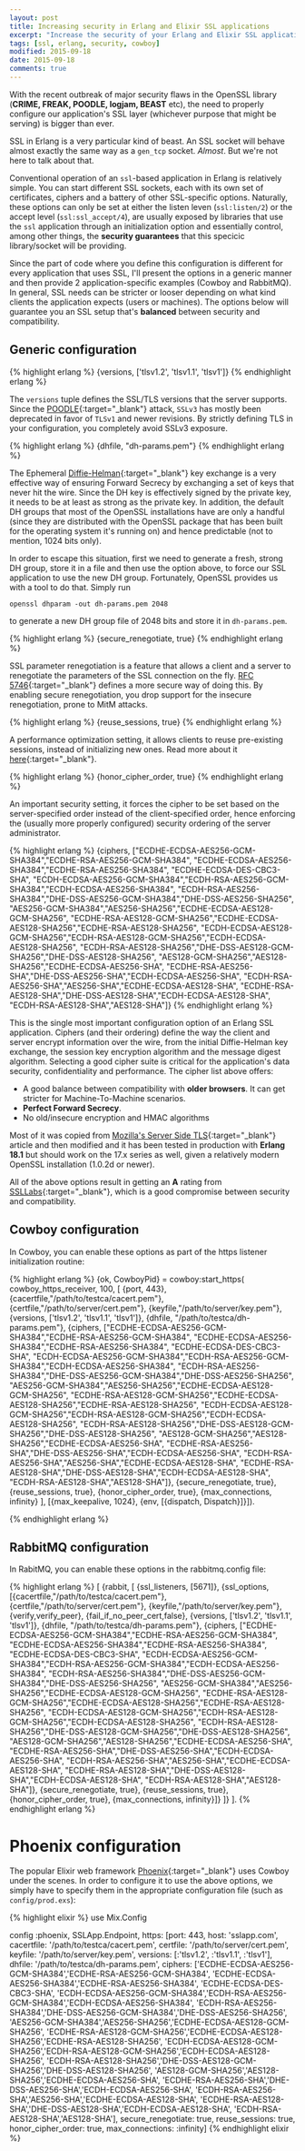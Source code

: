 ```yaml
---
layout: post
title: Increasing security in Erlang and Elixir SSL applications
excerpt: "Increase the security of your Erlang and Elixir SSL applications."
tags: [ssl, erlang, security, cowboy]
modified: 2015-09-18
date: 2015-09-18
comments: true
---
```


With the recent outbreak of major security flaws in the OpenSSL library (**CRIME, FREAK, POODLE, logjam, BEAST** etc), the need to properly configure our application's SSL layer (whichever purpose that might be serving) is bigger than ever.

SSL in Erlang is a very particular kind of beast. An SSL socket will behave almost exactly the same way as a `gen_tcp` socket. _Almost_. But we're not here to talk about that.

Conventional operation of an `ssl`-based application in Erlang is relatively simple. You can start different SSL sockets, each with its own set of certificates, ciphers and a battery of other SSL-specific options. Naturally, these options can only be set at either the listen leven (`ssl:listen/2`) or the accept level (`ssl:ssl_accept/4`), are usually exposed by libraries that use the `ssl` application through an initialization option and essentially control, among other things, the **security guarantees** that this specicic library/socket will be providing.

Since the part of code where you define this configuration is different for every application that uses SSL, I'll present the options in a generic manner and then provide 2 application-specific examples (Cowboy and RabbitMQ). In general, SSL needs can be stricter or looser depending on what kind clients the application expects (users or machines). The options below will guarantee you an SSL setup that's **balanced** between security and compatibility.

## Generic configuration

{% highlight erlang %}
{versions, ['tlsv1.2', 'tlsv1.1', 'tlsv1']}
{% endhighlight erlang %}

The `versions` tuple defines the SSL/TLS versions that the server supports. Since the [POODLE](https://isc.sans.edu/forums/diary/SSLv3+POODLE+Vulnerability+Official+Release/18827/){:target="_blank"} attack, `SSLv3` has mostly been deprecated in favor of `TLSv1` and newer revisions. By strictly defining TLS in your configuration, you completely avoid SSLv3 exposure.

{% highlight erlang %}
{dhfile, "dh-params.pem"}
{% endhighlight erlang %}

The Ephemeral [Diffie-Helman](http://www.wikiwand.com/en/Diffie%E2%80%93Hellman_key_exchange){:target="_blank"} key exchange is a very effective way of ensuring Forward Secrecy by exchanging a set of keys that never hit the wire. Since the DH key is effectively signed by the private key, it needs to be at least as strong as the private key. In addition, the default DH groups that most of the OpenSSL installations have are only a handful (since they are distributed with the OpenSSL package that has been built for the operating system it's running on) and hence predictable (not to mention, 1024 bits only).

In order to escape this situation, first we need to generate a fresh, strong DH group, store it in a file and then use the option above, to force our SSL application to use the new DH group. Fortunately, OpenSSL provides us with a tool to do that. Simply run

    openssl dhparam -out dh-params.pem 2048

to generate a new DH group file of 2048 bits and store it in `dh-params.pem`.

{% highlight erlang %}
{secure_renegotiate, true}
{% endhighlight erlang %}

SSL parameter renegotiation is a feature that allows a client and a server to renegotiate the parameters of the SSL connection on the fly. [RFC 5746](http://www.ietf.org/rfc/rfc5746.txt){:target="_blank"} defines a more secure way of doing this. By enabling secure renegotiation, you drop support for the insecure renegotiation, prone to MitM attacks.

{% highlight erlang %}
{reuse_sessions, true}
{% endhighlight erlang %}

A performance optimization setting, it allows clients to reuse pre-existing sessions, instead of initializing new ones. Read more about it [here](http://vincent.bernat.im/en/blog/2011-ssl-session-reuse-rfc5077.html){:target="_blank"}.

{% highlight erlang %}
{honor_cipher_order, true}
{% endhighlight erlang %}

An important security setting, it forces the cipher to be set based on the server-specified order instead of the client-specified order, hence enforcing the (usually more properly configured) security ordering of the server administrator.

{% highlight erlang %}
{ciphers, ["ECDHE-ECDSA-AES256-GCM-SHA384","ECDHE-RSA-AES256-GCM-SHA384",
        "ECDHE-ECDSA-AES256-SHA384","ECDHE-RSA-AES256-SHA384", "ECDHE-ECDSA-DES-CBC3-SHA",
        "ECDH-ECDSA-AES256-GCM-SHA384","ECDH-RSA-AES256-GCM-SHA384","ECDH-ECDSA-AES256-SHA384",
        "ECDH-RSA-AES256-SHA384","DHE-DSS-AES256-GCM-SHA384","DHE-DSS-AES256-SHA256",
        "AES256-GCM-SHA384","AES256-SHA256","ECDHE-ECDSA-AES128-GCM-SHA256",
        "ECDHE-RSA-AES128-GCM-SHA256","ECDHE-ECDSA-AES128-SHA256","ECDHE-RSA-AES128-SHA256",
        "ECDH-ECDSA-AES128-GCM-SHA256","ECDH-RSA-AES128-GCM-SHA256","ECDH-ECDSA-AES128-SHA256",
        "ECDH-RSA-AES128-SHA256","DHE-DSS-AES128-GCM-SHA256","DHE-DSS-AES128-SHA256",
        "AES128-GCM-SHA256","AES128-SHA256","ECDHE-ECDSA-AES256-SHA",
        "ECDHE-RSA-AES256-SHA","DHE-DSS-AES256-SHA","ECDH-ECDSA-AES256-SHA",
        "ECDH-RSA-AES256-SHA","AES256-SHA","ECDHE-ECDSA-AES128-SHA",
        "ECDHE-RSA-AES128-SHA","DHE-DSS-AES128-SHA","ECDH-ECDSA-AES128-SHA",
        "ECDH-RSA-AES128-SHA","AES128-SHA"]}
{% endhighlight erlang %}

This is the single most important configuration option of an Erlang SSL application. Ciphers (and their ordering) define the way the client and server encrypt information over the wire, from the initial Diffie-Helman key exchange, the session key encryption algorithm and the message digest algorithm. Selecting a good cipher suite is critical for the application's data security, confidentiality and performance. The cipher list above offers:

* A good balance between compatibility with **older browsers**. It can get stricter for Machine-To-Machine scenarios.
* **Perfect Forward Secrecy**.
* No old/insecure encryption and HMAC algorithms

Most of it was copied from [Mozilla's Server Side TLS](https://wiki.mozilla.org/Security/Server_Side_TLS){:target="_blank"} article and then modified and it has been tested in production with **Erlang 18.1** but should work on the 17.x series as well, given a relatively modern OpenSSL installation (1.0.2d or newer).

All of the above options result in getting an **A** rating from [SSLLabs](https://globalsign.ssllabs.com/){:target="_blank"}, which is a good compromise between security and compatibility.

## Cowboy configuration

In Cowboy, you can enable these options as part of the https listener initialization routine:

{% highlight erlang %}
{ok, CowboyPid} = cowboy:start_https(
    cowboy_https_receiver,
    100,
    [
        {port, 443},
        {cacertfile,"/path/to/testca/cacert.pem"},
        {certfile,"/path/to/server/cert.pem"},
        {keyfile,"/path/to/server/key.pem"},
        {versions, ['tlsv1.2', 'tlsv1.1', 'tlsv1']},
        {dhfile, "/path/to/testca/dh-params.pem"},
        {ciphers, ["ECDHE-ECDSA-AES256-GCM-SHA384","ECDHE-RSA-AES256-GCM-SHA384",
            "ECDHE-ECDSA-AES256-SHA384","ECDHE-RSA-AES256-SHA384", "ECDHE-ECDSA-DES-CBC3-SHA",
            "ECDH-ECDSA-AES256-GCM-SHA384","ECDH-RSA-AES256-GCM-SHA384","ECDH-ECDSA-AES256-SHA384",
            "ECDH-RSA-AES256-SHA384","DHE-DSS-AES256-GCM-SHA384","DHE-DSS-AES256-SHA256",
            "AES256-GCM-SHA384","AES256-SHA256","ECDHE-ECDSA-AES128-GCM-SHA256",
            "ECDHE-RSA-AES128-GCM-SHA256","ECDHE-ECDSA-AES128-SHA256","ECDHE-RSA-AES128-SHA256",
            "ECDH-ECDSA-AES128-GCM-SHA256","ECDH-RSA-AES128-GCM-SHA256","ECDH-ECDSA-AES128-SHA256",
            "ECDH-RSA-AES128-SHA256","DHE-DSS-AES128-GCM-SHA256","DHE-DSS-AES128-SHA256",
            "AES128-GCM-SHA256","AES128-SHA256","ECDHE-ECDSA-AES256-SHA",
            "ECDHE-RSA-AES256-SHA","DHE-DSS-AES256-SHA","ECDH-ECDSA-AES256-SHA",
            "ECDH-RSA-AES256-SHA","AES256-SHA","ECDHE-ECDSA-AES128-SHA",
            "ECDHE-RSA-AES128-SHA","DHE-DSS-AES128-SHA","ECDH-ECDSA-AES128-SHA",
            "ECDH-RSA-AES128-SHA","AES128-SHA"]},
        {secure_renegotiate, true},
        {reuse_sessions, true},
        {honor_cipher_order, true},
        {max_connections, infinity}
    ],
    [{max_keepalive, 1024}, {env, [{dispatch, Dispatch}]}]).

{% endhighlight erlang %}

## RabbitMQ configuration

In RabitMQ, you can enable these options in the rabbitmq.config file:

{% highlight erlang %}
[
  {rabbit, [
     {ssl_listeners, [5671]},
     {ssl_options, [{cacertfile,"/path/to/testca/cacert.pem"},
                    {certfile,"/path/to/server/cert.pem"},
                    {keyfile,"/path/to/server/key.pem"},
                    {verify,verify_peer},
                    {fail_if_no_peer_cert,false},
                    {versions, ['tlsv1.2', 'tlsv1.1', 'tlsv1']},
                    {dhfile, "/path/to/testca/dh-params.pem"},
                    {ciphers, ["ECDHE-ECDSA-AES256-GCM-SHA384","ECDHE-RSA-AES256-GCM-SHA384",
                        "ECDHE-ECDSA-AES256-SHA384","ECDHE-RSA-AES256-SHA384", "ECDHE-ECDSA-DES-CBC3-SHA",
                        "ECDH-ECDSA-AES256-GCM-SHA384","ECDH-RSA-AES256-GCM-SHA384","ECDH-ECDSA-AES256-SHA384",
                        "ECDH-RSA-AES256-SHA384","DHE-DSS-AES256-GCM-SHA384","DHE-DSS-AES256-SHA256",
                        "AES256-GCM-SHA384","AES256-SHA256","ECDHE-ECDSA-AES128-GCM-SHA256",
                        "ECDHE-RSA-AES128-GCM-SHA256","ECDHE-ECDSA-AES128-SHA256","ECDHE-RSA-AES128-SHA256",
                        "ECDH-ECDSA-AES128-GCM-SHA256","ECDH-RSA-AES128-GCM-SHA256","ECDH-ECDSA-AES128-SHA256",
                        "ECDH-RSA-AES128-SHA256","DHE-DSS-AES128-GCM-SHA256","DHE-DSS-AES128-SHA256",
                        "AES128-GCM-SHA256","AES128-SHA256","ECDHE-ECDSA-AES256-SHA",
                        "ECDHE-RSA-AES256-SHA","DHE-DSS-AES256-SHA","ECDH-ECDSA-AES256-SHA",
                        "ECDH-RSA-AES256-SHA","AES256-SHA","ECDHE-ECDSA-AES128-SHA",
                        "ECDHE-RSA-AES128-SHA","DHE-DSS-AES128-SHA","ECDH-ECDSA-AES128-SHA",
                        "ECDH-RSA-AES128-SHA","AES128-SHA"]},
                    {secure_renegotiate, true},
                    {reuse_sessions, true},
                    {honor_cipher_order, true},
                    {max_connections, infinity}]}
   ]}
].
{% endhighlight erlang %}

# Phoenix configuration

The popular Elixir web framework [Phoenix](http://www.phoenixframework.org){:target="_blank"} uses Cowboy under the scenes.
In order to configure it to use the above options, we simply have to specify them in the appropriate configuration file (such as `config/prod.exs`):

{% highlight elixir %}
use Mix.Config

config :phoenix, SSLApp.Endpoint,
  https: [port: 443,
          host: 'sslapp.com',
          cacertfile: '/path/to/testca/cacert.pem',
          certfile: '/path/to/server/cert.pem',
          keyfile: '/path/to/server/key.pem',
          versions: [:'tlsv1.2', :'tlsv1.1', :'tlsv1'],
          dhfile: '/path/to/testca/dh-params.pem',
          ciphers: ['ECDHE-ECDSA-AES256-GCM-SHA384','ECDHE-RSA-AES256-GCM-SHA384',
                        'ECDHE-ECDSA-AES256-SHA384','ECDHE-RSA-AES256-SHA384', 'ECDHE-ECDSA-DES-CBC3-SHA',
                        'ECDH-ECDSA-AES256-GCM-SHA384','ECDH-RSA-AES256-GCM-SHA384','ECDH-ECDSA-AES256-SHA384',
                        'ECDH-RSA-AES256-SHA384','DHE-DSS-AES256-GCM-SHA384','DHE-DSS-AES256-SHA256',
                        'AES256-GCM-SHA384','AES256-SHA256','ECDHE-ECDSA-AES128-GCM-SHA256',
                        'ECDHE-RSA-AES128-GCM-SHA256','ECDHE-ECDSA-AES128-SHA256','ECDHE-RSA-AES128-SHA256',
                        'ECDH-ECDSA-AES128-GCM-SHA256','ECDH-RSA-AES128-GCM-SHA256','ECDH-ECDSA-AES128-SHA256',
                        'ECDH-RSA-AES128-SHA256','DHE-DSS-AES128-GCM-SHA256','DHE-DSS-AES128-SHA256',
                        'AES128-GCM-SHA256','AES128-SHA256','ECDHE-ECDSA-AES256-SHA',
                        'ECDHE-RSA-AES256-SHA','DHE-DSS-AES256-SHA','ECDH-ECDSA-AES256-SHA',
                        'ECDH-RSA-AES256-SHA','AES256-SHA','ECDHE-ECDSA-AES128-SHA',
                        'ECDHE-RSA-AES128-SHA','DHE-DSS-AES128-SHA','ECDH-ECDSA-AES128-SHA',
                        'ECDH-RSA-AES128-SHA','AES128-SHA'],
          secure_renegotiate: true,
          reuse_sessions: true,
          honor_cipher_order: true,
          max_connections: :infinity]
{% endhighlight elixir %}
